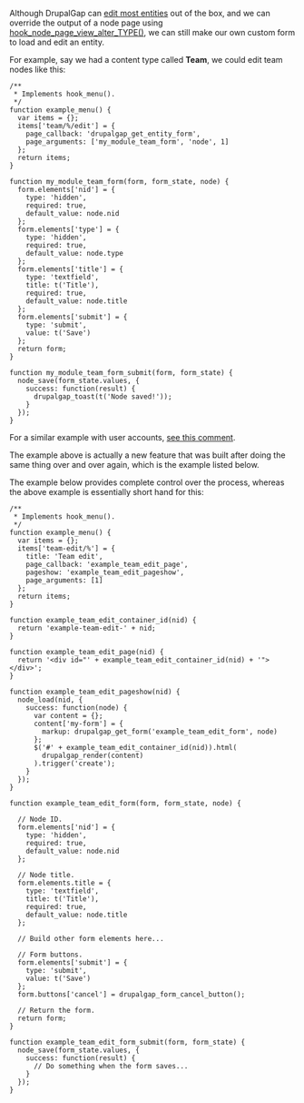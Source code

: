 Although DrupalGap can [edit most entities](../Pages/Built_in_Pages) out of the box, and we can override the output of a node page using [hook_node_page_view_alter_TYPE()](http://api.drupalgap.org/7/global.html#hook_node_page_view_alter_TYPE), we can still make our own custom form to load and edit an entity.

For example, say we had a content type called **Team**, we could edit team nodes like this:

```
/**
 * Implements hook_menu().
 */
function example_menu() {
  var items = {};
  items['team/%/edit'] = {
    page_callback: 'drupalgap_get_entity_form',
    page_arguments: ['my_module_team_form', 'node', 1]
  };
  return items;
}

function my_module_team_form(form, form_state, node) {
  form.elements['nid'] = {
    type: 'hidden',
    required: true,
    default_value: node.nid
  };
  form.elements['type'] = {
    type: 'hidden',
    required: true,
    default_value: node.type
  };
  form.elements['title'] = {
    type: 'textfield',
    title: t('Title'),
    required: true,
    default_value: node.title
  };
  form.elements['submit'] = {
    type: 'submit',
    value: t('Save')
  };
  return form;
}

function my_module_team_form_submit(form, form_state) {
  node_save(form_state.values, {
    success: function(result) {
      drupalgap_toast(t('Node saved!'));
    }
  });
}
```

For a similar example with user accounts, [see this comment](https://github.com/signalpoint/DrupalGap/issues/845#issue-173522542).

The example above is actually a new feature that was built after doing the same thing over and over again, which is the example listed below.

The example below provides complete control over the process, whereas the above example is essentially short hand for this:

```
/**
 * Implements hook_menu().
 */
function example_menu() {
  var items = {};
  items['team-edit/%'] = {
    title: 'Team edit',
    page_callback: 'example_team_edit_page',
    pageshow: 'example_team_edit_pageshow',
    page_arguments: [1]
  };
  return items;
}

function example_team_edit_container_id(nid) {
  return 'example-team-edit-' + nid;
}

function example_team_edit_page(nid) {
  return '<div id="' + example_team_edit_container_id(nid) + '"></div>';
}

function example_team_edit_pageshow(nid) {
  node_load(nid, {
    success: function(node) {
      var content = {};
      content['my-form'] = {
        markup: drupalgap_get_form('example_team_edit_form', node)
      };
      $('#' + example_team_edit_container_id(nid)).html(
        drupalgap_render(content)
      ).trigger('create');
    }
  });
}

function example_team_edit_form(form, form_state, node) {

  // Node ID.
  form.elements['nid'] = {
    type: 'hidden',
    required: true,
    default_value: node.nid
  };

  // Node title.
  form.elements.title = {
    type: 'textfield',
    title: t('Title'),
    required: true,
    default_value: node.title
  };
  
  // Build other form elements here...
  
  // Form buttons.
  form.elements['submit'] = {
    type: 'submit',
    value: t('Save')
  };
  form.buttons['cancel'] = drupalgap_form_cancel_button();
  
  // Return the form.
  return form;
}

function example_team_edit_form_submit(form, form_state) {
  node_save(form_state.values, {
    success: function(result) {
      // Do something when the form saves...
    }
  });
}

```
